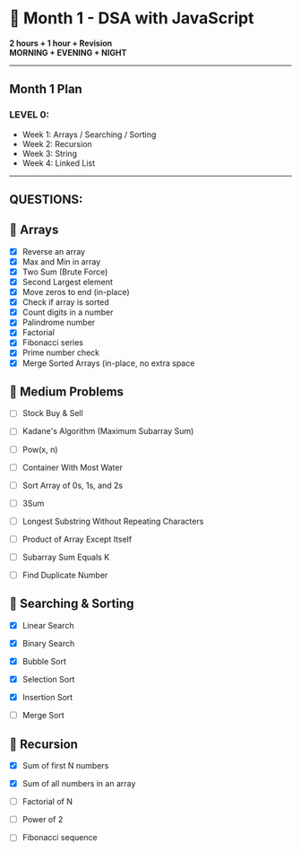 # 📘 Month 1 - DSA with JavaScript

**2 hours + 1 hour + Revision**  
**MORNING + EVENING + NIGHT**

---

## Month 1 Plan

### LEVEL 0:

- Week 1: Arrays / Searching / Sorting  
- Week 2: Recursion  
- Week 3: String  
- Week 4: Linked List

---

## QUESTIONS:


## 📂 Arrays
- [x] Reverse an array
- [x] Max and Min in array
- [x] Two Sum (Brute Force)
- [x] Second Largest element
- [x] Move zeros to end (in-place)
- [x] Check if array is sorted
- [x] Count digits in a number
- [x] Palindrome number
- [x] Factorial
- [x] Fibonacci series
- [x] Prime number check
- [x] Merge Sorted Arrays (in-place, no extra space
## 📂 Medium Problems
- [ ] Stock Buy & Sell
- [ ] Kadane's Algorithm (Maximum Subarray Sum)
- [ ] Pow(x, n)
- [ ] Container With Most Water
- [ ] Sort Array of 0s, 1s, and 2s
- [ ] 3Sum
- [ ] Longest Substring Without Repeating Characters
- [ ] Product of Array Except Itself
- [ ] Subarray Sum Equals K
- [ ] Find Duplicate Number



## 📂 Searching & Sorting
- [x] Linear Search
- [x] Binary Search
- [x] Bubble Sort
- [x] Selection Sort
- [x] Insertion Sort
- [ ] Merge Sort 


## 📂 Recursion
- [x] Sum of first N numbers
- [x] Sum of all numbers in an array
- [ ] Factorial of N
- [ ] Power of 2
- [ ] Fibonacci sequence

